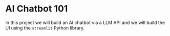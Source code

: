 # AI Chatbot 101
In this project we will build an AI chatbot via a LLM API and we will build the UI using the `streamlit` Python library.
